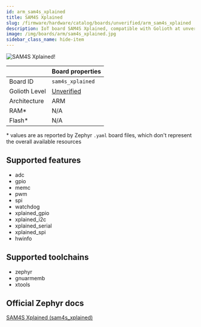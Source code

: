 ```yaml
---
id: arm_sam4s_xplained
title: SAM4S Xplained
slug: /firmware/hardware/catalog/boards/unverified/arm_sam4s_xplained
description: IoT board SAM4S Xplained, compatible with Golioth at unverified level.
image: /img/boards/arm/sam4s_xplained.jpg
sidebar_class_name: hide-item
---
```


[//]: # (This is an auto-generated file, do not edit! Changes to it will be lost upon re-generation)

![SAM4S Xplained!](/img/boards/arm/sam4s_xplained.jpg "SAM4S Xplained")

|                | Board properties     |
| -------------  | -------------------- |
| Board ID       | `sam4s_xplained` |
| Golioth Level  | [Unverified](/firmware/hardware#unverified-boards) |
| Architecture   | ARM |
| RAM*           | N/A |
| Flash*         | N/A |

\* values are as reported by Zephyr `.yaml` board files, which don't represent the overall available resources



## Supported features

* adc
* gpio
* memc
* pwm
* spi
* watchdog
* xplained_gpio
* xplained_i2c
* xplained_serial
* xplained_spi
* hwinfo

## Supported toolchains

* zephyr
* gnuarmemb
* xtools

## Official Zephyr docs

[SAM4S Xplained (sam4s_xplained)](https://docs.zephyrproject.org/latest/boards/arm/sam4s_xplained/doc/index.html)
